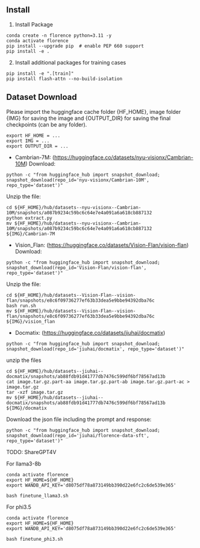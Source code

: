 ## Install

1. Install Package
```Shell
conda create -n florence python=3.11 -y
conda activate florence
pip install --upgrade pip  # enable PEP 660 support
pip install -e .
```

2. Install additional packages for training cases
```
pip install -e ".[train]"
pip install flash-attn --no-build-isolation
```


## Dataset Download

Please import the huggingface cache folder {HF_HOME}, image folder {IMG} for saving the image and {OUTPUT_DIR} for saving the final checkpoints (can be any folder).

```
export HF_HOME = ...
export IMG = ...
export OUTPUT_DIR = ...
```

- Cambrian-7M: (https://huggingface.co/datasets/nyu-visionx/Cambrian-10M)
Download:
```Shell
python -c "from huggingface_hub import snapshot_download; snapshot_download(repo_id='nyu-visionx/Cambrian-10M', repo_type='dataset')"
```

Unzip the file:

```Shell
cd ${HF_HOME}/hub/datasets--nyu-visionx--Cambrian-10M/snapshots/a087b9234c59bc6c64e7e4a091a6a618cb887132
python extract.py
mv ${HF_HOME}/hub/datasets--nyu-visionx--Cambrian-10M/snapshots/a087b9234c59bc6c64e7e4a091a6a618cb887132  ${IMG}/Cambrian-7M
```



- Vision_Flan: (https://huggingface.co/datasets/Vision-Flan/vision-flan)
Download:
```Shell
python -c "from huggingface_hub import snapshot_download; snapshot_download(repo_id='Vision-Flan/vision-flan', repo_type='dataset')"
```
Unzip the file:

```Shell
cd ${HF_HOME}/hub/datasets--Vision-Flan--vision-flan/snapshots/e8c6f09736277ef63b33dea5e9bbe94392dba76c
bash run.sh
mv ${HF_HOME}/hub/datasets--Vision-Flan--vision-flan/snapshots/e8c6f09736277ef63b33dea5e9bbe94392dba76c   ${IMG}/vision_flan
```



- Docmatix: (https://huggingface.co/datasets/jiuhai/docmatix)
```Shell
python -c "from huggingface_hub import snapshot_download; snapshot_download(repo_id='jiuhai/docmatix', repo_type='dataset')"
```
unzip the files
```Shell
cd ${HF_HOME}/hub/datasets--jiuhai--docmatix/snapshots/ab88fdb91d41777db7476c599df6bf78567ad13b
cat image.tar.gz.part-aa image.tar.gz.part-ab image.tar.gz.part-ac > image.tar.gz
tar -xzf image.tar.gz
mv ${HF_HOME}/hub/datasets--jiuhai--docmatix/snapshots/ab88fdb91d41777db7476c599df6bf78567ad13b   ${IMG}/docmatix
```





Download the json file including the prompt and response: 

```Shell
python -c "from huggingface_hub import snapshot_download; snapshot_download(repo_id='jiuhai/florence-data-sft', repo_type='dataset')"
```



TODO: ShareGPT4V



For llama3-8b
```Shell
conda activate florence
export HF_HOME=${HF_HOME}
export WANDB_API_KEY='d8075df78a873149bb390d22e6fc2c6de539e365'

bash finetune_llama3.sh

```


For phi3.5
```Shell
conda activate florence
export HF_HOME=${HF_HOME}
export WANDB_API_KEY='d8075df78a873149bb390d22e6fc2c6de539e365'

bash finetune_phi3.sh

```


